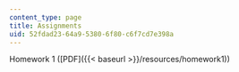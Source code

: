 ```yaml
---
content_type: page
title: Assignments
uid: 52fdad23-64a9-5380-6f80-c6f7cd7e398a
---
```


Homework 1 ([PDF]({{< baseurl >}}/resources/homework1))